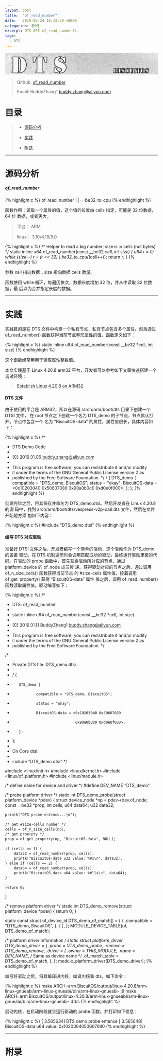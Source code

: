 ```yaml
---
layout: post
title:  "of_read_number"
date:   2019-02-24 10:43:30 +0800
categories: [HW]
excerpt: DTS API of_read_number().
tags:
  - DTS
---
```


![DTS](/assets/PDB/BiscuitOS/kernel/DEV000106.jpg)

> Github: [of_read_number](https://github.com/BiscuitOS/HardStack/tree/master/Device-Tree/kernel/API/of_read_number)
>
> Email: BuddyZhang1 <buddy.zhang@aliyun.com>

# 目录

> - [源码分析](#源码分析)
>
> - [实践](#实践)
>
> - [附录](#附录)

-----------------------------------

# <span id="源码分析">源码分析</span>

##### of_read_number

{% highlight c %}
of_read_number
|
|---be32_to_cpu
{% endhighlight %}

函数作用：读取一个属性的值，这个值的长度由 cells 指定，可能是 32 位数据，64 位
数据，或者更大。

> 平台： ARM
>
> linux： 3.10/4.18/5.0

{% highlight c %}
/* Helper to read a big number; size is in cells (not bytes) */
static inline u64 of_read_number(const __be32 *cell, int size)
{
    u64 r = 0;
    while (size--)
        r = (r << 32) | be32_to_cpu(*(cell++));
    return r;
}
{% endhighlight %}

参数 cell 指向数据；size 指向数据 cells 数量。

函数使用 while 循环，每遍历依次，数据长度增加 32 位，并从中读取 32 位数据，最
后以为合并指定长度的数据。

-------------------------------------------------

# <span id="实践">实践</span>

实践目的是在 DTS 文件中构建一个私有节点，私有节点包含多个属性，然后通过 
of_read_number() 函数获得当前节点整形属性的值，函数定义如下：

{% highlight c %}
static inline u64 of_read_number(const __be32 *cell, int size)
{% endhighlight %}

这个函数经常用用于读取属性整数值。

本文实践基于 Linux 4.20.8 arm32 平台，开发者可以参考如下文章快速搭建一个
调试环境：

> [Establish Linux 4.20.8 on ARM32](/blog/Linux-4.20.8-arm32-Usermanual/)

#### DTS 文件

由于使用的平台是 ARM32，所以在源码 /arch/arm/boot/dts 目录下创建一个 DTSI 文件，
在 root 节点之下创建一个名为 DTS_demo 的子节点，节点默认打开。节点中包含一个
名为 “BiscuitOS-data” 的属性，属性值很长，具体内容如下：

{% highlight c %}
/*
 * DTS Demo Code
 *
 * (C) 2019.01.06 <buddy.zhang@aliyun.com>
 *
 * This program is free software; you can redistribute it and/or modify
 * it under the terms of the GNU General Public License version 2 as
 * published by the Free Software Foundation.
 */
/ {
        DTS_demo {
                compatible = "DTS_demo, BiscuitOS";
                status = "okay";
                BiscuitOS-data = <0x10203040 0x50607080
                                  0x90a0b0c0 0xd0e0f000>;
        };
};
{% endhighlight %}

创建完毕之后，将其保存并命名为 DTS_demo.dtsi。然后开发者在 Linux 4.20.8 的源
码中，找到 arch/arm/boot/dts/vexpress-v2p-ca9.dts 文件，然后在文件开始地方添
加如下内容：

{% highlight c %}
#include "DTS_demo.dtsi"
{% endhighlight %}

#### 编写 DTS 对应驱动

准备好 DTSI 文件之后，开发者编写一个简单的驱动，这个驱动作为 DTS_demo 的设备
驱动，在 DTS 机制遍历时会调用匹配成功的驱动，最终运行驱动里面的代码。在驱动的 
probe 函数中，首先获得驱动所对应的节点，通过 platform_device 的 of_node 成员传
递。获得驱动对应的节点之后，通过调用 of_n_size_cells() 函数获得当前节点
的 #size-cells 属性值，接着调用 of_get_property() 获得 “BiscuitOS-data” 属性
值之后，调用 of_read_number() 函数读取属性值，驱动编写如下：

{% highlight c %}
/*
 * DTS: of_read_number
 *
 * static inline u64 of_read_number(const __be32 *cell, int size)
 *
 * (C) 2019.01.11 BuddyZhang1 <buddy.zhang@aliyun.com>
 *
 * This program is free software; you can redistribute it and/or modify
 * it under the terms of the GNU General Public License version 2 as
 * published by the Free Software Foundation.
 */

/*
 * Private DTS file: DTS_demo.dtsi
 *
 * / {
 *        DTS_demo {
 *                compatible = "DTS_demo, BiscuitOS";
 *                status = "okay";
 *                BiscuitOS-data = <0x10203040 0x50607080
 *                                  0x90a0b0c0 0xd0e0f000>;
 *        };
 * };
 *
 * On Core dtsi:
 *
 * include "DTS_demo.dtsi"
 */

#include <linux/init.h>
#include <linux/kernel.h>
#include <linux/of_platform.h>
#include <linux/module.h>

/* define name for device and driver */
#define DEV_NAME "DTS_demo"

/* probe platform driver */
static int DTS_demo_probe(struct platform_device *pdev)
{
    struct device_node *np = pdev->dev.of_node;
    const __be32 *prop;
    int cells;
    u64 data64;
    u32 data32;

    printk("DTS probe entence...\n");

    /* Get #size-cells number */
    cells = of_n_size_cells(np);
    /* get proerpty */
    prop = of_get_property(np, "BiscuitOS-data", NULL);

    if (cells == 1) {
        data32 = of_read_number(prop, cells);
        printk("BiscuitOs-data u32 value: %#x\n", data32);
    } else if (cells == 2) {
        data64 = of_read_number(prop, cells);
        printk("BiscuitOS-data u64 value: %#llx\n", data64);
    }

    return 0;
}

/* remove platform driver */
static int DTS_demo_remove(struct platform_device *pdev)
{
    return 0;
}

static const struct of_device_id DTS_demo_of_match[] = {
    { .compatible = "DTS_demo, BiscuitOS",  },
    { },
};
MODULE_DEVICE_TABLE(of, DTS_demo_of_match);

/* platform driver information */
static struct platform_driver DTS_demo_driver = {
    .probe  = DTS_demo_probe,
    .remove = DTS_demo_remove,
    .driver = {
        .owner = THIS_MODULE,
        .name = DEV_NAME, /* Same as device name */
        .of_match_table = DTS_demo_of_match,
    },
};
module_platform_driver(DTS_demo_driver);
{% endhighlight %}

编写好驱动之后，将其编译进内核。编译内核和 dts，如下命令：

{% highlight c %}
make ARCH=arm BiscuitOS/output/linux-4.20.8/arm-linux-gnueabi/arm-linux-gnueabi/bin/arm-linux-gnueabi- j8
make ARCH=arm BiscuitOS/output/linux-4.20.8/arm-linux-gnueabi/arm-linux-gnueabi/bin/arm-linux-gnueabi- dtbs
{% endhighlight %}

启动内核，在启动阶段就会运行驱动的 probe 函数，并打印如下信息：

{% highlight c %}
[    3.565634] DTS demo probe entence
[    3.565648] BiscuitOS-data u64 value: 0x1020304050607080
{% endhighlight %}

---------------------------------------------

# <span id="">附录</span>


